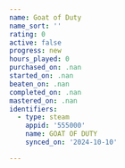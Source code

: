 ```yaml
---
name: Goat of Duty
name_sort: ''
rating: 0
active: false
progress: new
hours_played: 0
purchased_on: .nan
started_on: .nan
beaten_on: .nan
completed_on: .nan
mastered_on: .nan
identifiers:
  - type: steam
    appid: '555000'
    name: GOAT OF DUTY
    synced_on: '2024-10-10'

---
```

